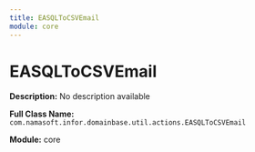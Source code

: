 ```yaml
---
title: EASQLToCSVEmail
module: core
---
```


# EASQLToCSVEmail

**Description:** No description available

**Full Class Name:** `com.namasoft.infor.domainbase.util.actions.EASQLToCSVEmail`

**Module:** core

